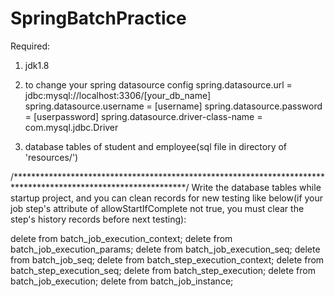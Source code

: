 # SpringBatchPractice
Required:
1. jdk1.8
2. to change your spring datasource config
spring.datasource.url = jdbc:mysql://localhost:3306/[your_db_name]
spring.datasource.username = [username]
spring.datasource.password = [userpassword]
spring.datasource.driver-class-name = com.mysql.jdbc.Driver

3. database tables of student and employee(sql file in directory of 'resources/')


/***************************************************************************************************************/
Write the database tables while startup project, and you can clean records for new testing like below(if your job step's attribute of allowStartIfComplete not true, you must clear the step's history records before next testing):

delete from batch_job_execution_context;
delete from batch_job_execution_params;
delete from batch_job_execution_seq; 
delete from batch_job_seq;
delete from batch_step_execution_context;
delete from batch_step_execution_seq;
delete from batch_step_execution;
delete from batch_job_execution;
delete from batch_job_instance; 

